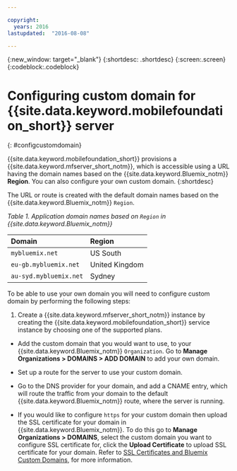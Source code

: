 ```yaml
---

copyright:
  years: 2016
lastupdated:  "2016-08-08"

---
```


{:new_window: target="_blank"}
{:shortdesc: .shortdesc}
{:screen:.screen}
{:codeblock:.codeblock}

# Configuring custom domain for  {{site.data.keyword.mobilefoundation_short}} server
{: #configcustomdomain}

{{site.data.keyword.mobilefoundation_short}} provisions a {{site.data.keyword.mfserver_short_notm}}, which is<!--on {{site.data.keyword.containerlong}} as a container group. The container group will be mapped to--> accessible using a URL having the  domain names based on the {{site.data.keyword.Bluemix_notm}} **Region**. You can also configure your own custom domain.
{:shortdesc}

The <!--container group is created with a--> URL or route is created with the default domain names based on the {{site.data.keyword.Bluemix_notm}} `Region`.

*Table 1. Application domain names based on `Region` in  {{site.data.keyword.Bluemix_notm}}*

  |Domain |  Region  |    
  |:----- | :----- |    
  |`mybluemix.net` | US South |    
  |`eu-gb.mybluemix.net` | United Kingdom  |
  |`au-syd.mybluemix.net` | Sydney  |      

To be able to use your own domain you will need to configure custom domain by performing the following steps:

1.	Create a {{site.data.keyword.mfserver_short_notm}} instance  by creating the {{site.data.keyword.mobilefoundation_short}} service instance by choosing one of the supported plans.

+ Add the custom domain that you would want to use, to your {{site.data.keyword.Bluemix_notm}} `Organization`. Go to **Manage Organizations > DOMAINS > ADD DOMAIN** to add your own domain.

+ Set up a route for the <!--container group--> server to use your custom domain.

+ Go to the DNS provider for your domain, and add a CNAME entry, which will route the traffic from your domain to the default {{site.data.keyword.Bluemix_notm}} route, where the <!--container group--> server is running.

+ If you would like to configure `https` for your custom domain then upload the SSL certificate for your domain in {{site.data.keyword.Bluemix_notm}}. To do this go to **Manage Organizations > DOMAINS**, select the custom domain you want to configure SSL certificate for, click the **Upload Certificate** to upload SSL certificate for your domain. Refer to [SSL Certificates and Bluemix Custom Domains](https://developer.ibm.com/bluemix/2014/09/28/ssl-certificates-bluemix-custom-domains/), for more information.
